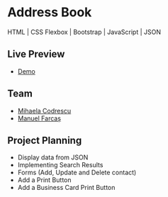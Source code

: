 # Address Book

HTML | CSS Flexbox | Bootstrap | JavaScript | JSON

## Live Preview

- [Demo](https://mihaela-cod.github.io/address-book/)

## Team

- [Mihaela Codrescu](https://github.com/mihaela-cod)
- [Manuel Farcaș](https://github.com/manuelfarcas)

## Project Planning

- Display data from JSON
- Implementing Search Results
- Forms (Add, Update and Delete contact)
- Add a Print Button
- Add a Business Card Print Button
